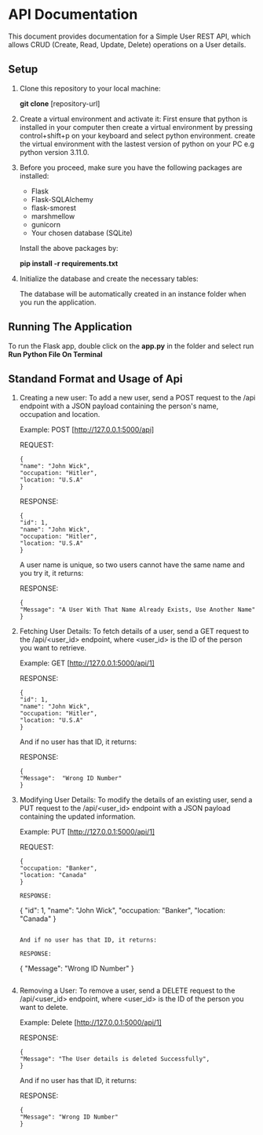# API Documentation

This document provides documentation for a Simple User REST API, which allows CRUD (Create, Read, Update, Delete) operations on a User details.

## Setup
1. Clone this repository to your local machine:

   **git clone** [repository-url]

2. Create a virtual environment and activate it:
    First ensure that python is installed in your computer then create a virtual environment by pressing control+shift+p on your keyboard and select python environment. create the virtual environment with the lastest version of python on your PC e.g python version 3.11.0.

3. Before you proceed, make sure you have the following packages are installed:

    - Flask
    - Flask-SQLAlchemy
    - flask-smorest
    - marshmellow
    - gunicorn
    - Your chosen database (SQLite)

    Install the above packages by:

    **pip install -r requirements.txt**

4. Initialize the database and create the necessary tables:

    The database will be automatically created in an instance folder when you run the application.

## Running The Application
To run the Flask app, double click on the **app.py** in the folder and select run **Run Python File On Terminal** 






## Standand Format and Usage of Api

1. Creating a new user:
    To add a new user, send a POST request to the /api endpoint with a JSON payload containing the person's name, occupation and location.

    Example:
    POST [http://127.0.0.1:5000/api]

    REQUEST:
    ```
    {
	"name": "John Wick",
    "occupation: "Hitler",
    "location: "U.S.A"
    }
    ```
    RESPONSE:
    ```
    {
    "id": 1,
    "name": "John Wick",
    "occupation: "Hitler",
    "location: "U.S.A"
    }
    ```
    A user name is unique, so two users cannot have the same name and you try it, it returns:
    
    RESPONSE:

    ```
    {
    "Message": "A User With That Name Already Exists, Use Another Name"
    }
    ```

2. Fetching User Details:
    To fetch details of a user, send a GET request to the /api/<user_id> endpoint, where <user_id> is the ID of the person you want to retrieve.

    Example:
    GET [http://127.0.0.1:5000/api/1]

    RESPONSE:
     ```
    {
    "id": 1,
    "name": "John Wick",
    "occupation: "Hitler",
    "location: "U.S.A"
    }
    ```
    And if no user has that ID, it returns:

    RESPONSE:
     ```
    {
    "Message":  "Wrong ID Number"
    }
     ```

3. Modifying User Details:
    To modify the details of an existing user, send a PUT request to the /api/<user_id> endpoint with a JSON payload containing the updated information.

    Example:
    PUT [http://127.0.0.1:5000/api/1]

    REQUEST:
    ```
    {
    "occupation: "Banker",
    "location: "Canada"
    }

    RESPONSE:
     ```
    {
    "id": 1,
    "name": "John Wick",
    "occupation: "Banker",
    "location: "Canada"
    }
    ```

    And if no user has that ID, it returns:

    RESPONSE:
     ```
    {
    "Message":  "Wrong ID Number"
    }
     ```

4. Removing a User:
    To remove a user, send a DELETE request to the /api/<user_id> endpoint, where <user_id> is the ID of the person you want to delete.

    Example:
    Delete [http://127.0.0.1:5000/api/1]

    RESPONSE:
     ```
    {
    "Message": "The User details is deleted Successfully",
    }
    ```

    And if no user has that ID, it returns:

    RESPONSE:
     ```
    {
    "Message": "Wrong ID Number"
    }
     ```

## 